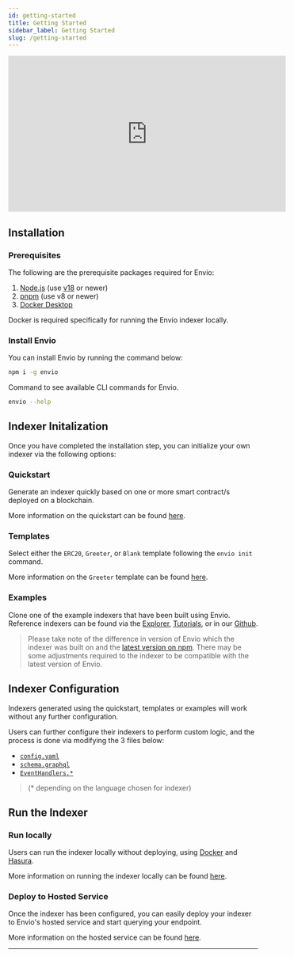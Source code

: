```yaml
---
id: getting-started
title: Getting Started
sidebar_label: Getting Started
slug: /getting-started
---
```


<iframe width="560" height="315" src="https://www.youtube.com/embed/LNhaN-Cikis" title="YouTube video player" frameborder="0" allow="accelerometer; autoplay; clipboard-write; encrypted-media; gyroscope; picture-in-picture" allowfullscreen></iframe>

## Installation

### Prerequisites

The following are the prerequisite packages required for Envio:

1. [Node.js](https://nodejs.org/en/download/current) (use [v18](https://nodejs.org/download/release/v18.18.0/) or newer)
2. [pnpm](https://pnpm.io/installation) (use v8 or newer)
3. [Docker Desktop](https://www.docker.com/products/docker-desktop/)

Docker is required specifically for running the Envio indexer locally.

### Install Envio

You can install Envio by running the command below:

```bash
npm i -g envio
```

Command to see available CLI commands for Envio.

```bash
envio --help
```

## Indexer Initalization

Once you have completed the installation step, you can initialize your own indexer via the following options:

### Quickstart

Generate an indexer quickly based on one or more smart contract/s deployed on a blockchain. 

More information on the quickstart can be found [here](./contract-import).

### Templates

Select either the `ERC20`, `Greeter`, or `Blank` template following the `envio init` command.

More information on the `Greeter` template can be found [here](./greeter-tutorial).

### Examples

Clone one of the example indexers that have been built using Envio. Reference indexers can be found via the [Explorer](https://envio.dev/explorer), [Tutorials](./tutorial-erc20-token-transfers), or in our [Github](https://github.com/enviodev).

> Please take note of the difference in version of Envio which the indexer was built on and the [latest version on npm](https://www.npmjs.com/package/envio). There may be some adjustments required to the indexer to be compatible with the latest version of Envio.

## Indexer Configuration

Indexers generated using  the quickstart, templates or examples will work without any further configuration.

Users can further configure their indexers to perform custom logic, and the process is done via modifying the 3 files below:

- [`config.yaml`](configuration-file)
- [`schema.graphql`](./schema)
- [`EventHandlers.*`](./event-handlers)

> (\* depending on the language chosen for indexer)

## Run the Indexer

### Run locally

Users can run the indexer locally without deploying, using [Docker](https://www.docker.com/products/docker-desktop/) and [Hasura](https://hasura.io/).

More information on running the indexer locally can be found [here](./running-locally).

### Deploy to Hosted Service

Once the indexer has been configured, you can easily deploy your indexer to Envio's hosted service and start querying your endpoint. 

More information on the hosted service can be found [here](./hosted-service).

---
